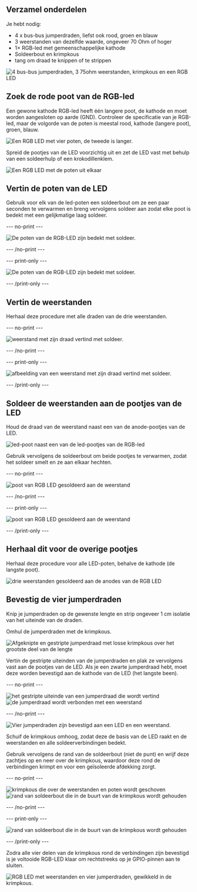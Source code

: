 ## Verzamel onderdelen

Je hebt nodig:
+ 4 x bus-bus jumperdraden, liefst ook rood, groen en blauw
+ 3 weerstanden van dezelfde waarde, ongeveer 70 Ohm of hoger
+ 1× RGB-led met gemeenschappelijke kathode
+ Soldeerbout en krimpkous
+ tang om draad te knippen of te strippen

![4 bus-bus jumperdraden, 3 75ohm weerstanden, krimpkous en een RGB LED](images/kit.jpg)
## Zoek de rode poot van de RGB-led

Een gewone kathode RGB-led heeft één langere poot, de kathode en moet worden aangesloten op aarde (GND). Controleer de specificatie van je RGB-led, maar de volgorde van de poten is meestal rood, kathode (langere poot), groen, blauw.

![Een RGB LED met vier poten, de tweede is langer.](images/rgb-led-legs.png)

Spreid de pootjes van de LED voorzichtig uit en zet de LED vast met behulp van een soldeerhulp of een krokodillenklem.

![Een RGB LED met de poten uit elkaar](images/spread-legs.jpg)
## Vertin de poten van de LED

Gebruik voor elk van de led-poten een soldeerbout om ze een paar seconden te verwarmen en breng vervolgens soldeer aan zodat elke poot is bedekt met een gelijkmatige laag soldeer.

--- no-print ---

![De poten van de RGB-LED zijn bedekt met soldeer.](images/tin_rgb.gif)


--- /no-print ---

--- print-only ---

![De poten van de RGB-LED zijn bedekt met soldeer.](images/tinned-legs.jpg)

--- /print-only ---

## Vertin de weerstanden

Herhaal deze procedure met alle draden van de drie weerstanden.

--- no-print ---

![weerstand met zijn draad vertind met soldeer.](images/tin_resistor.gif)

--- /no-print ---

--- print-only ---

![afbeelding van een weerstand met zijn draad vertind met soldeer.](images/tinned-resistor.png)

--- /print-only ---
## Soldeer de weerstanden aan de pootjes van de LED

Houd de draad van de weerstand naast een van de anode-pootjes van de LED.

![led-poot naast een van de led-pootjes van de RGB-led](images/adjacent-legs.jpg)

Gebruik vervolgens de soldeerbout om beide pootjes te verwarmen, zodat het soldeer smelt en ze aan elkaar hechten.

--- no-print ---

![poot van RGB LED gesoldeerd aan de weerstand](images/bond_resistor.gif)

--- /no-print ---

--- print-only ---

![poot van RGB LED gesoldeerd aan de weerstand](images/bonded-legs.jpg)

--- /print-only ---

## Herhaal dit voor de overige pootjes

Herhaal deze procedure voor alle LED-poten, behalve de kathode (de langste poot).

![drie weerstanden gesoldeerd aan de anodes van de RGB LED](images/led-three-resistors.jpg)

## Bevestig de vier jumperdraden

Knip je jumperdraden op de gewenste lengte en strip ongeveer 1 cm isolatie van het uiteinde van de draden.

Omhul de jumperdraden met de krimpkous.

![Afgeknipte en gestripte jumperdraad met losse krimpkous over het grootste deel van de lengte](images/jumper-lead.jpg)


Vertin de gestripte uiteinden van de jumperdraden en plak ze vervolgens vast aan de pootjes van de LED. Als je een zwarte jumperdraad hebt, moet deze worden bevestigd aan de kathode van de LED (het langste been).

--- no-print ---

![het gestripte uiteinde van een jumperdraad die wordt vertind](images/tin_jumper.gif) ![de jumperdraad wordt verbonden met een weerstand](images/bond_jumpers.gif)

--- /no-print ---

![Vier jumperdraden zijn bevestigd aan een LED en een weerstand.](images/soldered-jumper-leads.jpg)

Schuif de krimpkous omhoog, zodat deze de basis van de LED raakt en de weerstanden en alle soldeerverbindingen bedekt.

Gebruik vervolgens de rand van de soldeerbout (niet de punt) en wrijf deze zachtjes op en neer over de krimpkous, waardoor deze rond de verbindingen krimpt en voor een geïsoleerde afdekking zorgt.

--- no-print ---

![krimpkous die over de weerstanden en poten wordt geschoven](images/position_heat_shrink.gif) ![rand van soldeerbout die in de buurt van de krimpkous wordt gehouden](images/shrink_heat_shrink.gif)

--- /no-print ---

--- print-only ---

![rand van soldeerbout die in de buurt van de krimpkous wordt gehouden](images/shrinking-heat-shrink.jpg)

--- /print-only ---

Zodra alle vier delen van de krimpkous rond de verbindingen zijn bevestigd is je voltooide RGB-LED klaar om rechtstreeks op je GPIO-pinnen aan te sluiten.

![RGB LED met weerstanden en vier jumperdraden, gewikkeld in de krimpkous.](images/rgb-led-finished.jpg)